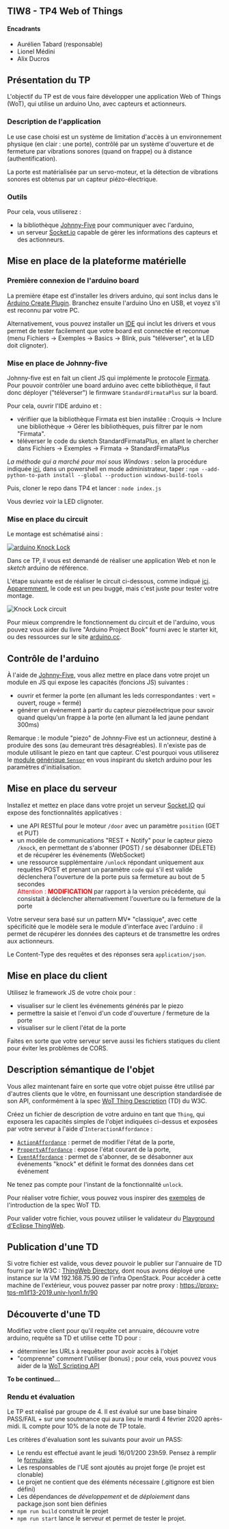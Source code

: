 ## TIW8 - TP4 Web of Things

#### Encadrants
- Aurélien Tabard (responsable)
- Lionel Médini
- Alix Ducros

## Présentation du TP

L'objectif du TP est de vous faire développer une application Web of Things (WoT), qui utilise un arduino Uno, avec capteurs et actionneurs.

### Description de l'application

Le use case choisi est un système de limitation d'accès à un environnement physique (en clair : une porte), contrôlé par un système d'ouverture et de fermeture par vibrations sonores (quand on frappe) ou à distance (authentification).

La porte est matérialisée par un servo-moteur, et la détection de vibrations sonores est obtenus par un capteur piézo-électrique.

### Outils

Pour cela, vous utiliserez :
- la bibliothèque [Johnny-Five](http://johnny-five.io/) pour communiquer avec l'arduino, 
- un serveur [Socket.io](https://socket.io/) capable de gérer les informations des capteurs et des actionneurs.

## Mise en place de la plateforme matérielle

### Première connexion de l'arduino board

La première étape est d'installer les drivers arduino, qui sont inclus dans le [Arduino Create Plugin](https://create.arduino.cc/getting-started/plugin/welcome). Branchez ensuite l'arduino Uno en USB, et voyez s'il est reconnu par votre PC.

Alternativement, vous pouvez installer un [IDE](https://www.arduino.cc/en/Main/Software) qui inclut les drivers et vous permet de tester facilement que votre board est connectée et reconnue (menu Fichiers -> Exemples -> Basics -> Blink, puis "téléverser", et la LED doit clignoter).

### Mise en place de Johnny-five

Johnny-five est en fait un client JS qui implémente le protocole [Firmata](https://github.com/firmata/protocol). Pour pouvoir contrôler une board arduino avec cette bibliothèque, il faut donc déployer ("téléverser") le firmware `StandardFirmataPlus` sur la board.

Pour cela, ouvrir l'IDE arduino et :
  - vérifiier que la bibliothèque Firmata est bien installée : Croquis -> Inclure une bibliothèque -> Gérer les bibliothèques, puis filtrer par le nom "Firmata".
  - téléverser le code du sketch StandardFirmataPlus, en allant le chercher dans Fichiers -> Exemples -> Firmata -> StandardFirmataPlus

*La méthode qui a marché pour moi sous Windows :* selon la procédure indiquée [ici](https://github.com/rwaldron/johnny-five/wiki/Getting-Started), dans un powershell en mode administrateur, taper : `npm --add-python-to-path install --global --production windows-build-tools`

Puis, cloner le repo dans TP4 et lancer : `node index.js`

Vous devriez voir la LED clignoter.

### Mise en place du circuit

Le montage est schématisé ainsi :

[![arduino Knock Lock](https://img.youtube.com/vi/VgFw7bc3fa8/0.jpg)](https://www.youtube.com/watch?v=VgFw7bc3fa8)

Dans ce TP, il vous est demandé de réaliser une application Web et non le _sketch_ arduino de référence.

L'étape suivante est de réaliser le circuit ci-dessous, comme indiqué [ici](https://programminginarduino.wordpress.com/2016/03/06/project-13/). [Apparemment](https://forum.arduino.cc/index.php?topic=175831.msg1383787#msg1383787), le code est un peu buggé, mais c'est juste pour tester votre montage.

<img alt="Knock Lock circuit" src="https://programminginarduino.files.wordpress.com/2016/03/knock-lock-disec3b1o-de-protoboard.jpg" style="max-width: 600px">

Pour mieux comprendre le fonctionnement du circuit et de l'arduino, vous pouvez vous aider du livre "Arduino Project Book" fourni avec le starter kit, ou des ressources sur le site [arduino.cc](https://www.arduino.cc/).

## Contrôle de l'arduino

&Agrave; l'aide de [Johnny-Five](http://johnny-five.io/), vous allez mettre en place dans votre projet un module en JS qui expose les capacités (foncions JS) suivantes :
- ouvrir et fermer la porte (en allumant les leds correspondantes : vert = ouvert, rouge = fermé)
- générer un événement à partir du capteur piezoélectrique pour savoir quand quelqu'un frappe à la porte (en allumant la led jaune pendant 300ms)

Remarque : le module "piezo" de Johnny-Five est un actionneur, destiné à produire des sons (au demeurant très désagréables). Il n'existe pas de module utilisant le piezo en tant que capteur. C'est pourquoi vous utiliserez le [module générique `Sensor`](http://johnny-five.io/api/sensor/) en vous inspirant du sketch arduino pour les paramètres d'initialisation.

## Mise en place du serveur

Installez et mettez en place dans votre projet un serveur [Socket.IO](https://socket.io/) qui expose des fonctionnalités applicatives :
- une API RESTful pour le moteur `/door` avec un paramètre `position` (GET et PUT)
- un modèle de communications "REST + Notify" pour le capteur piezo `/knock`, en permettant de s'abonner (POST) / se désabonner (DELETE) et de récupérer les événements (WebSocket)
- une ressource supplémentaire `/unlock` répondant uniquement aux requêtes POST et prenant un paramètre `code` qui s'il est valide déclenchera l'ouverture de la porte puis sa fermeture au bout de 5 secondes<br>
  <span style="color: red">Attention : **MODIFICATION**</span> par rapport à la version précédente, qui consistait à déclencher alternativement l'ouverture ou la fermeture de la porte

Votre serveur sera basé sur un pattern MV* "classique", avec cette spécificité que le modèle sera le module d'interface avec l'arduino : il permet de récupérer les données des capteurs et de transmettre les ordres aux actionneurs.

Le Content-Type des requêtes et des réponses sera `application/json`.

## Mise en place du client

Utilisez le framework JS de votre choix pour :
- visualiser sur le client les événements générés par le piezo
- permettre la saisie et l'envoi d'un code d'ouverture / fermeture de la porte
- visualiser sur le client l'état de la porte

Faites en sorte que votre serveur serve aussi les fichiers statiques du client pour éviter les problèmes de CORS.

## Description sémantique de l'objet

Vous allez maintenant faire en sorte que votre objet puisse être utilisé par d'autres clients que le vôtre, en fournissant une description standardisée de son API, conformément à la spec [WoT Thing Description](https://www.w3.org/TR/wot-thing-description/) (TD) du W3C.

Créez un fichier de description de votre arduino en tant que `Thing`, qui exposera les capacités simples de l'objet indiquées ci-dessus et exposées par votre serveur à l'aide d'`InteractionAffordance` :
- [`ActionAffordance`](https://www.w3.org/TR/wot-thing-description/#actionaffordance) : permet de modifier l'état de la porte,
- [`PropertyAffordance`](https://www.w3.org/TR/wot-thing-description/#propertyaffordance) : expose l'état courant de la porte,
- [`EventAffordance`](https://www.w3.org/TR/wot-thing-description/#eventaffordance) : permet de s'abonner, de se désabonner aux événements "knock" et définit le format des données dans cet événement

Ne tenez pas compte pour l'instant de la fonctionnalité `unlock`.

Pour réaliser votre fichier, vous pouvez vous inspirer des [exemples](https://www.w3.org/TR/wot-thing-description/#introduction) de l'introduction de la spec WoT TD.

Pour valider votre fichier, vous pouvez utiliser le validateur du [Playground d'Eclipse ThingWeb](http://plugfest.thingweb.io/playground/).

## Publication d'une TD

Si votre fichier est valide, vous devez pouvoir le publier sur l'annuaire de TD fourni par le W3C : [ThingWeb Directory](https://github.com/thingweb/thingweb-directory/), dont nous avons déployé une instance sur la VM 192.168.75.90 de l'infra OpenStack. Pour accéder à cette machine de l'extérieur, vous pouvez passer par notre proxy : https://proxy-tps-m1if13-2019.univ-lyon1.fr/90

## Découverte d'une TD

Modifiez votre client pour qu'il requête cet annuaire, découvre votre arduino, requête sa TD et utilise cette TD pour :
- déterminer les URLs à requêter pour avoir accès à l'objet
- "comprenne" comment l'utiliser (bonus) ; pour cela, vous pouvez vous aider de la [WoT Scripting API](https://www.w3.org/TR/wot-scripting-api/)

**To be continued...**

### Rendu et évaluation

Le TP est réalisé par groupe de 4. Il est évalué sur une base binaire PASS/FAIL + sur une soutenance qui aura lieu le mardi 4 février 2020 après-midi. IL compte pour 10% de la note de TP totale.

Les critères d'évaluation sont les suivants pour avoir un PASS:

- Le rendu est effectué avant le jeudi 16/01/200 23h59. Pensez à remplir le <a href="https://airtable.com/shr65AEGKsjsQ9r94">formulaire</a>.
- Les responsables de l'UE sont ajoutés au projet forge (le projet est clonable)
- Le projet ne contient que des éléments nécessaire (.gitignore est bien défini)
- Les dépendances de *développement* et de *déploiement* dans package.json sont bien définies
- `npm run build` construit le projet
- `npm run start` lance le serveur et permet de tester le projet.
